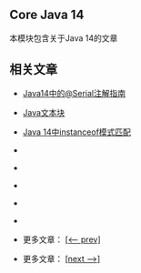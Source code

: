 ## Core Java 14

本模块包含关于Java 14的文章

## 相关文章

- [Java14中的@Serial注解指南](docs/Java14中的@Serial注解指南.md)
- [Java文本块](docs/Java文本块.md)
- [Java 14中instanceof模式匹配](docs/Java14中instanceof模式匹配.md)
- []()
- []()
- []()
- []()
- []()

- 更多文章： [[<-- prev]](../java13/README.md)
- 更多文章： [[next -->]](../java15/README.md)